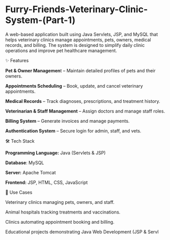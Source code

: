 # Furry-Friends-Veterinary-Clinic-System-(Part-1)
A web-based application built using Java Servlets, JSP, and MySQL that helps veterinary clinics manage appointments, pets, owners, medical records, and billing. The system is designed to simplify daily clinic operations and improve pet healthcare management.

✨ Features

**Pet & Owner Managemen**t – Maintain detailed profiles of pets and their owners.

**Appointments Scheduling** – Book, update, and cancel veterinary appointments.

**Medical Records** – Track diagnoses, prescriptions, and treatment history.

**Veterinarian & Staff Management** – Assign doctors and manage staff roles.

**Billing System** – Generate invoices and manage payments.

**Authentication System** – Secure login for admin, staff, and vets.

🛠️ Tech Stack

**Programming Language:** Java (Servlets & JSP)

**Database**: MySQL

**Server:** Apache Tomcat

**Frontend:** JSP, HTML, CSS, JavaScript

🚀 Use Cases

Veterinary clinics managing pets, owners, and staff.

Animal hospitals tracking treatments and vaccinations.

Clinics automating appointment booking and billing.

Educational projects demonstrating Java Web Development (JSP & Servl
